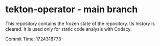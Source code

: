 # tekton-operator - main branch

This repository contains the frozen state of the repository.
Its history is cleared. It is used only for static code
analysis with Codacy.

Commit Time: 1724318773